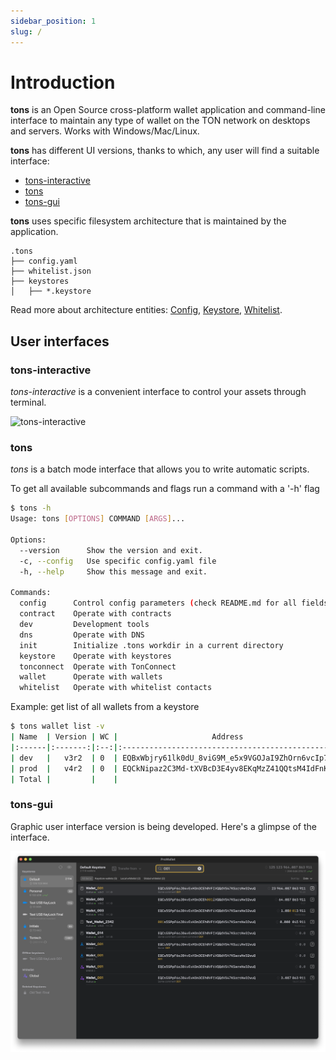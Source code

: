 ```yaml
---
sidebar_position: 1
slug: /
---
```


# Introduction

**tons** is an Open Source cross-platform wallet application
and command-line interface to maintain any type of wallet on the TON network
on desktops and servers. Works with Windows/Mac/Linux.

**tons** has different UI versions, thanks to which, any user will find a suitable interface:
- [tons-interactive](#tons-interactive)
- [tons](#tons)
- [tons-gui](#tons-gui)


**tons** uses specific filesystem architecture that is maintained by the application.
```
.tons
├── config.yaml
├── whitelist.json
├── keystores
│   ├── *.keystore
```

Read more about architecture entities: [Config](/config), [Keystore](/keystore), [Whitelist](/whitelist).



## User interfaces


### tons-interactive

*tons-interactive* is a convenient interface to control your assets through terminal.

![tons-interactive](/gif/tons-interactive-introduction.gif)


### tons

*tons* is a batch mode interface that allows you to write automatic scripts.

To get all available subcommands and flags run a command with a '-h' flag
```bash
$ tons -h
Usage: tons [OPTIONS] COMMAND [ARGS]...

Options:
  --version      Show the version and exit.
  -c, --config   Use specific config.yaml file
  -h, --help     Show this message and exit.

Commands:
  config      Control config parameters (check README.md for all fields...
  contract    Operate with contracts
  dev         Development tools
  dns         Operate with DNS
  init        Initialize .tons workdir in a current directory
  keystore    Operate with keystores
  tonconnect  Operate with TonConnect
  wallet      Operate with wallets
  whitelist   Operate with whitelist contacts
```

Example: get list of all wallets from a keystore
```bash
$ tons wallet list -v
| Name  | Version | WC |                     Address                      | Comment | State  | Balance |
|:------|:-------:|:--:|:------------------------------------------------:|:--------|:------:|--------:|
| dev   |   v3r2  | 0  | EQBxWbjry61lk0dU_8viG9M_e5x9VGOJaI9ZhOrn6vcIp7Sm | None    | Active |    13.1 |
| prod  |   v4r2  | 0  | EQCkNipaz2C3Md-tXVBcD3E4yv8EKqMzZ41QQtsM4IdFnKP5 | None    | Uninit |     0.0 |
| Total |         |    |                                                  |         |        |    13.1 |
```

### tons-gui

Graphic user interface version is being developed.
Here's a glimpse of the interface.

![tons-gui](/img/gui.png) 
